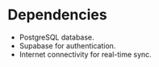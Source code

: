 # Dependencies

- PostgreSQL database.
- Supabase for authentication.
- Internet connectivity for real-time sync.
